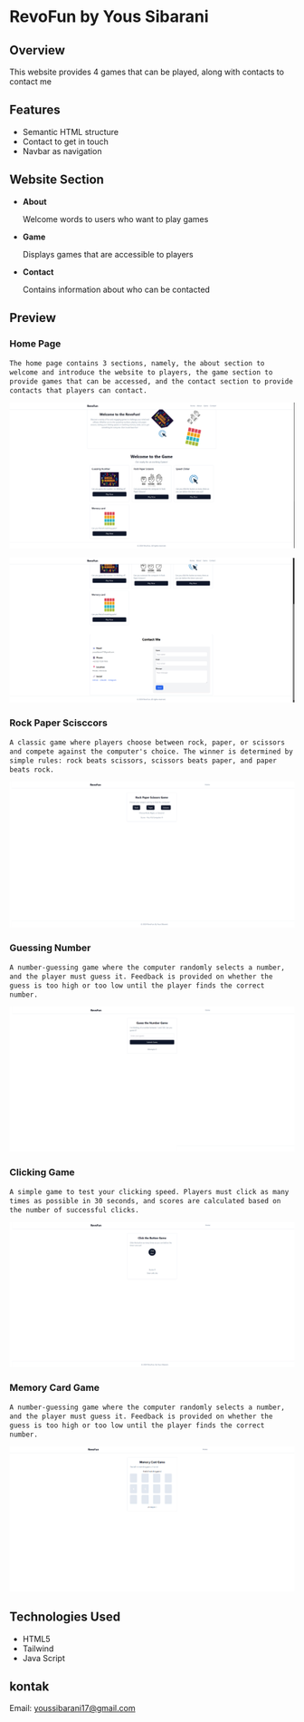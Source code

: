 # RevoFun by Yous Sibarani

## Overview

This website provides 4 games that can be played, along with contacts to contact me

## Features

- Semantic HTML structure
- Contact to get in touch
- Navbar as navigation

## Website Section

- **About**

  Welcome words to users who want to play games

- **Game**

  Displays games that are accessible to players

- **Contact**

  Contains information about who can be contacted

## Preview

### Home Page

    The home page contains 3 sections, namely, the about section to welcome and introduce the website to players, the game section to provide games that can be accessed, and the contact section to provide contacts that players can contact.

![Home Page Preview](images/homePage1.jpg)

![Home Page Preview](images/homePage2.jpg)

### Rock Paper Scisccors

    A classic game where players choose between rock, paper, or scissors and compete against the computer's choice. The winner is determined by simple rules: rock beats scissors, scissors beats paper, and paper beats rock.

![Game Preview](images/ssRPS.jpg)

### Guessing Number

    A number-guessing game where the computer randomly selects a number, and the player must guess it. Feedback is provided on whether the guess is too high or too low until the player finds the correct number.

![Game Preview](images/ssGuessing.jpg)

### Clicking Game

    A simple game to test your clicking speed. Players must click as many times as possible in 30 seconds, and scores are calculated based on the number of successful clicks.

![Game Preview](images/ssClick.jpg)

### Memory Card Game

    A number-guessing game where the computer randomly selects a number, and the player must guess it. Feedback is provided on whether the guess is too high or too low until the player finds the correct number.

![Game Preview](images/ssMemory.png)

## Technologies Used

- HTML5
- Tailwind
- Java Script

## kontak

Email: [youssibarani17@gmail.com](mailto:youssibarani17@gmail.com)
